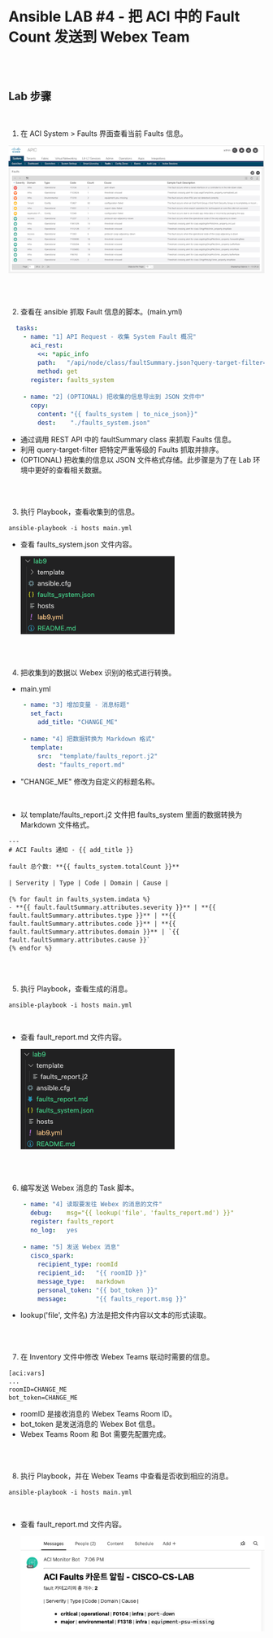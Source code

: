 # Ansible LAB #4 - 把 ACI 中的 Fault Count 发送到 Webex Team 

<br><br>

## Lab 步骤

<br>

1. 在 ACI System > Faults 界面查看当前 Faults 信息。

![](../images/lab-ansible-4/lab-ansible-4-1.png)

<br><br>

2. 查看在 ansible 抓取 Fault 信息的脚本。(main.yml)
```yaml
  tasks:
    - name: "1] API Request - 收集 System Fault 概况"
      aci_rest:
        <<: *apic_info
        path:   "/api/node/class/faultSummary.json?query-target-filter=or(eq(faultSummary.severity,\"critical\"),eq(faultSummary.severity,\"major\"))&order-by=faultSummary.severity|desc"
        method: get
      register: faults_system
    
    - name: "2] (OPTIONAL) 把收集的信息导出到 JSON 文件中"
      copy:
        content: "{{ faults_system | to_nice_json}}"
        dest:    "./faults_system.json"
```
- 通过调用 REST API 中的 faultSummary class 来抓取 Faults 信息。
- 利用 query-target-filter 把特定严重等级的 Faults 抓取并排序。
- (OPTIONAL) 把收集的信息以 JSON 文件格式存储。此步骤是为了在 Lab 环境中更好的查看相关数据。

<br><br>

3. 执行 Playbook，查看收集到的信息。

```
ansible-playbook -i hosts main.yml
```

- 查看 faults_system.json 文件内容。

  ![](../images/lab-ansible-4/lab-ansible-4-2.png)

<br><br>

4. 把收集到的数据以 Webex 识别的格式进行转换。
- main.yml
```yaml
    - name: "3] 增加变量 - 消息标题"
      set_fact:
        add_title: "CHANGE_ME"

    - name: "4] 把数据转换为 Markdown 格式"
      template: 
        src:  "template/faults_report.j2"
        dest: "faults_report.md"
```
- "CHANGE_ME" 修改为自定义的标题名称。

<br>

- 以 template/faults_report.j2 文件把 faults_system 里面的数据转换为 Markdown 文件格式。
```jinja
---
# ACI Faults 通知 - {{ add_title }}

fault 总个数: **{{ faults_system.totalCount }}**

| Serverity | Type | Code | Domain | Cause |

{% for fault in faults_system.imdata %}
- **{{ fault.faultSummary.attributes.severity }}** | **{{ fault.faultSummary.attributes.type }}** | **{{ fault.faultSummary.attributes.code }}** | **{{ fault.faultSummary.attributes.domain }}** | `{{ fault.faultSummary.attributes.cause }}`
{% endfor %}
```

<br><br>

5. 执行 Playbook，查看生成的消息。
```
ansible-playbook -i hosts main.yml
```
<br>

- 查看 fault_report.md 文件内容。

    ![](../images/lab-ansible-4/lab-ansible-4-3.png)

<br><br>

6. 编写发送 Webex 消息的 Task 脚本。

```yaml
    - name: "4] 读取要发往 Webex 的消息的文件"
      debug:    msg="{{ lookup('file', 'faults_report.md') }}"
      register: faults_report
      no_log:   yes 

    - name: "5] 发送 Webex 消息"
      cisco_spark:
        recipient_type: roomId
        recipient_id:   "{{ roomID }}"
        message_type:   markdown
        personal_token: "{{ bot_token }}"
        message:        "{{ faults_report.msg }}"
```
- lookup('file', 文件名) 方法是把文件内容以文本的形式读取。

<br><br>

7. 在 Inventory 文件中修改 Webex Teams 联动时需要的信息。 
```
[aci:vars]
...
roomID=CHANGE_ME
bot_token=CHANGE_ME
```
- roomID 是接收消息的 Webex Teams Room ID。
- bot_token 是发送消息的 Webex Bot 信息。
- Webex Teams Room 和 Bot 需要先配置完成。


<br><br>

8. 执行 Playbook，并在 Webex Teams 中查看是否收到相应的消息。
```
ansible-playbook -i hosts main.yml
```
<br>

- 查看 fault_report.md 文件内容。

    ![](../images/lab-ansible-4/lab-ansible-4-4.png)
